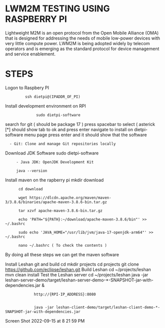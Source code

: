 # LWM2M TESTING USING RASPBERRY PI
Lightweight M2M is an open protocol from the Open Mobile Alliance (OMA) that is designed for addressing the needs of mobile low-power devices with very little compute power. LWM2M is being adopted widely by telecom operators and is emerging as the standard protocol for device management and service enablement.

# STEPS
Logon to Raspbery PI
              
             ssh dietpi@(IPADDR_OF_PI)
Install development environment on RPI
    
                  sudo dietpi-software
search for git ( should be package 17 ) press spacebar to select ( asterick [*] should show tab to ok and press enter navigate to install on dietpi-software menu page press enter and it should show that the software

      - Git: Clone and manage Git repositories locally
Download JDK Software
         sudo dietpi-software
         
         - Java JDK: OpenJDK Development Kit
         
         java --version
Install maven on the rapberry pi
          mkdir download
          
          cd download
          
          wget https://dlcdn.apache.org/maven/maven-3/3.8.6/binaries/apache-maven-3.8.6-bin.tar.gz
          
          tar xzvf apache-maven-3.8.6-bin.tar.gz
          
          echo 'PATH="${PATH}:~/download/apache-maven-3.8.6/bin"' >>  ~/.bashrc
          
          sudo echo 'JAVA_HOME="/usr/lib/jvm/java-17-openjdk-arm64"' >> ~/.bashrc
          
          nano ~/.bashrc ( To check the contents )
By doing all these steps we can get the maven software

Install Leshan git and build
                 cd
                 mkdir projects
                 cd projects
                 git clone https://github.com/eclipse/leshan.git
Build Leshan
                 cd ~/projects/leshan
                 mvn clean install
Test the Leshan server
                 cd ~/projects/leshan
                 java -jar leshan-server-demo/target/leshan-server-demo-*-SNAPSHOT-jar-with-dependencies.jar &
                 
                 http://{RPI-IP_ADDRESS}:8080
                 
                 
                 java -jar leshan-client-demo/target/leshan-client-demo-*-SNAPSHOT-jar-with-dependencies.jar
Screen Shot 2022-09-15 at 8 21 59 PM
